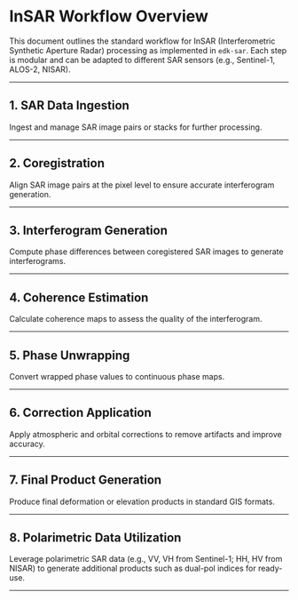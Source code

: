 # InSAR Workflow Overview

This document outlines the standard workflow for InSAR (Interferometric Synthetic Aperture Radar) processing as implemented in `edk-sar`. Each step is modular and can be adapted to different SAR sensors (e.g., Sentinel-1, ALOS-2, NISAR).

---

## 1. SAR Data Ingestion

Ingest and manage SAR image pairs or stacks for further processing.

---

## 2. Coregistration

Align SAR image pairs at the pixel level to ensure accurate interferogram generation.

---

## 3. Interferogram Generation

Compute phase differences between coregistered SAR images to generate interferograms.

---

## 4. Coherence Estimation

Calculate coherence maps to assess the quality of the interferogram.

---

## 5. Phase Unwrapping

Convert wrapped phase values to continuous phase maps.

---

## 6. Correction Application

Apply atmospheric and orbital corrections to remove artifacts and improve accuracy.

---

## 7. Final Product Generation

Produce final deformation or elevation products in standard GIS formats.

---

## 8. Polarimetric Data Utilization

Leverage polarimetric SAR data (e.g., VV, VH from Sentinel-1; HH, HV from NISAR) to generate additional products such as dual-pol indices for ready-use.

---

